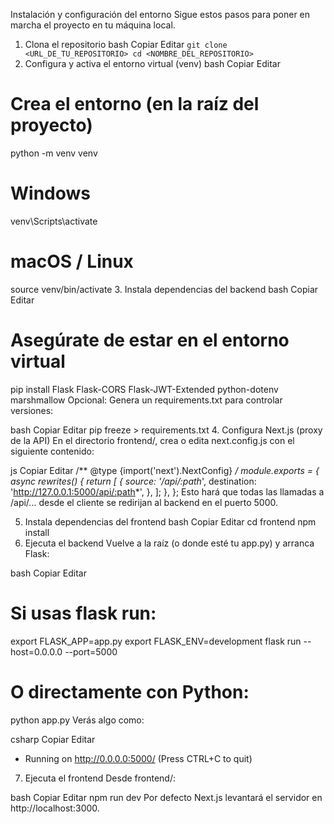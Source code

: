 Instalación y configuración del entorno
Sigue estos pasos para poner en marcha el proyecto en tu máquina local.

1. Clona el repositorio
bash
Copiar
Editar
``git clone <URL_DE_TU_REPOSITORIO>
cd <NOMBRE_DEL_REPOSITORIO>``
2. Configura y activa el entorno virtual (venv)
bash
Copiar
Editar
# Crea el entorno (en la raíz del proyecto)
python -m venv venv

# Windows
venv\Scripts\activate

# macOS / Linux
source venv/bin/activate
3. Instala dependencias del backend
bash
Copiar
Editar
# Asegúrate de estar en el entorno virtual
pip install Flask Flask-CORS Flask-JWT-Extended python-dotenv marshmallow
Opcional:
Genera un requirements.txt para controlar versiones:

bash
Copiar
Editar
pip freeze > requirements.txt
4. Configura Next.js (proxy de la API)
En el directorio frontend/, crea o edita next.config.js con el siguiente contenido:

js
Copiar
Editar
/** @type {import('next').NextConfig} */
module.exports = {
  async rewrites() {
    return [
      {
        source: '/api/:path*',
        destination: 'http://127.0.0.1:5000/api/:path*',
      },
    ];
  },
};
Esto hará que todas las llamadas a /api/... desde el cliente se redirijan al backend en el puerto 5000.

5. Instala dependencias del frontend
bash
Copiar
Editar
cd frontend
npm install
6. Ejecuta el backend
Vuelve a la raíz (o donde esté tu app.py) y arranca Flask:

bash
Copiar
Editar
# Si usas flask run:
export FLASK_APP=app.py
export FLASK_ENV=development
flask run --host=0.0.0.0 --port=5000

# O directamente con Python:
python app.py
Verás algo como:

csharp
Copiar
Editar
 * Running on http://0.0.0.0:5000/ (Press CTRL+C to quit)
7. Ejecuta el frontend
Desde frontend/:

bash
Copiar
Editar
npm run dev
Por defecto Next.js levantará el servidor en http://localhost:3000.
